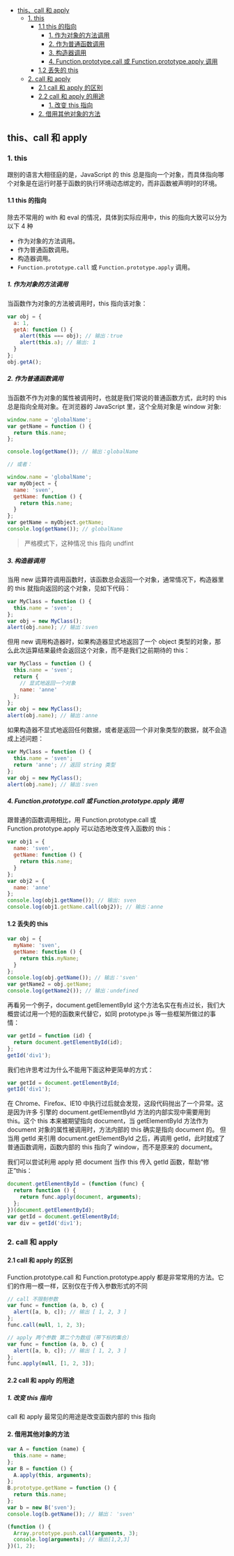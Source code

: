 - [this、call 和 apply](#thiscall-和-apply)
  - [1. this](#1-this)
    - [1.1 this 的指向](#11-this-的指向)
      - [1. 作为对象的方法调用](#1-作为对象的方法调用)
      - [2. 作为普通函数调用](#2-作为普通函数调用)
      - [3. 构造器调用](#3-构造器调用)
      - [4. Function.prototype.call 或 Function.prototype.apply 调用](#4-functionprototypecall-或-functionprototypeapply-调用)
    - [1.2 丢失的 this](#12-丢失的-this)
  - [2. call 和 apply](#2-call-和-apply)
    - [2.1 call 和 apply 的区别](#21-call-和-apply-的区别)
    - [2.2 call 和 apply 的用途](#22-call-和-apply-的用途)
      - [1. 改变 this 指向](#1-改变-this-指向)
    - [2. 借用其他对象的方法](#2-借用其他对象的方法)

## this、call 和 apply

### 1. this

跟别的语言大相径庭的是，JavaScript 的 this 总是指向一个对象，而具体指向哪个对象是在运行时基于函数的执行环境动态绑定的，而非函数被声明时的环境。

#### 1.1 this 的指向

除去不常用的 with 和 eval 的情况，具体到实际应用中，this 的指向大致可以分为以下 4 种

- 作为对象的方法调用。
- 作为普通函数调用。
- 构造器调用。
- `Function.prototype.call` 或 `Function.prototype.apply` 调用。

##### 1. 作为对象的方法调用

当函数作为对象的方法被调用时，this 指向该对象：

```js
var obj = {
  a: 1,
  getA: function () {
    alert(this === obj); // 输出：true
    alert(this.a); // 输出: 1
  }
};
obj.getA();
```

##### 2. 作为普通函数调用

当函数不作为对象的属性被调用时，也就是我们常说的普通函数方式，此时的 this 总是指向全局对象。在浏览器的 JavaScript 里，这个全局对象是 window 对象:

```js
window.name = 'globalName';
var getName = function () {
  return this.name;
};

console.log(getName()); // 输出：globalName

// 或者：

window.name = 'globalName';
var myObject = {
  name: 'sven',
  getName: function () {
    return this.name;
  }
};
var getName = myObject.getName;
console.log(getName()); // globalName
```

> 严格模式下，这种情况 this 指向 undfint

##### 3. 构造器调用

当用 new 运算符调用函数时，该函数总会返回一个对象，通常情况下，构造器里的 this 就指向返回的这个对象，见如下代码：

```js
var MyClass = function () {
  this.name = 'sven';
};
var obj = new MyClass();
alert(obj.name); // 输出：sven
```

但用 new 调用构造器时，如果构造器显式地返回了一个 object 类型的对象，那么此次运算结果最终会返回这个对象，而不是我们之前期待的 this：

```js
var MyClass = function () {
  this.name = 'sven';
  return {
    // 显式地返回一个对象
    name: 'anne'
  };
};
var obj = new MyClass();
alert(obj.name); // 输出：anne
```

如果构造器不显式地返回任何数据，或者是返回一个非对象类型的数据，就不会造成上述问题：

```js
var MyClass = function () {
  this.name = 'sven';
  return 'anne'; // 返回 string 类型
};
var obj = new MyClass();
alert(obj.name); // 输出：sven
```

##### 4. Function.prototype.call 或 Function.prototype.apply 调用

跟普通的函数调用相比，用 Function.prototype.call 或 Function.prototype.apply 可以动态地改变传入函数的 this：

```js
var obj1 = {
  name: 'sven',
  getName: function () {
    return this.name;
  }
};
var obj2 = {
  name: 'anne'
};
console.log(obj1.getName()); // 输出: sven
console.log(obj1.getName.call(obj2)); // 输出：anne
```

#### 1.2 丢失的 this

```js
var obj = {
  myName: 'sven',
  getName: function () {
    return this.myName;
  }
};
console.log(obj.getName()); // 输出：'sven'
var getName2 = obj.getName;
console.log(getName2()); // 输出：undefined
```

再看另一个例子，document.getElementById 这个方法名实在有点过长，我们大概尝试过用一个短的函数来代替它，如同 prototype.js 等一些框架所做过的事情：

```js
var getId = function (id) {
  return document.getElementById(id);
};
getId('div1');
```

我们也许思考过为什么不能用下面这种更简单的方式：

```js
var getId = document.getElementById;
getId('div1');
```

在 Chrome、Firefox、IE10 中执行过后就会发现，这段代码抛出了一个异常。这是因为许多
引擎的 document.getElementById 方法的内部实现中需要用到 this。这个 this 本来被期望指向 document，当 getElementById 方法作为 document 对象的属性被调用时，方法内部的 this 确实是指向 document 的。
但当用 getId 来引用 document.getElementById 之后，再调用 getId，此时就成了普通函数调用，函数内部的 this 指向了 window，而不是原来的 document。

我们可以尝试利用 apply 把 document 当作 this 传入 getId 函数，帮助“修正”this：

```js
document.getElementById = (function (func) {
  return function () {
    return func.apply(document, arguments);
  };
})(document.getElementById);
var getId = document.getElementById;
var div = getId('div1');
```

### 2. call 和 apply

#### 2.1 call 和 apply 的区别

Function.prototype.call 和 Function.prototype.apply 都是非常常用的方法。它们的作用一模一样，区别仅在于传入参数形式的不同

```js
// call 不限制参数
var func = function (a, b, c) {
  alert([a, b, c]); // 输出 [ 1, 2, 3 ]
};
func.call(null, 1, 2, 3);

// apply 两个参数 第二个为数组（带下标的集合）
var func = function (a, b, c) {
  alert([a, b, c]); // 输出 [ 1, 2, 3 ]
};
func.apply(null, [1, 2, 3]);
```

#### 2.2 call 和 apply 的用途

##### 1. 改变 this 指向

call 和 apply 最常见的用途是改变函数内部的 this 指向

#### 2. 借用其他对象的方法

```js
var A = function (name) {
  this.name = name;
};
var B = function () {
  A.apply(this, arguments);
};
B.prototype.getName = function () {
  return this.name;
};
var b = new B('sven');
console.log(b.getName()); // 输出： 'sven'
```

```js
(function () {
  Array.prototype.push.call(arguments, 3);
  console.log(arguments); // 输出[1,2,3]
})(1, 2);
```
